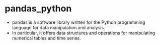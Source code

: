 # pandas_python
* pandas is a software library written for the Python programming language for data manipulation and analysis.
* In particular, it offers data structures and operations for manipulating numerical tables and time series.
